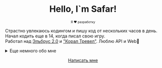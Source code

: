 <h1 align="center">Hello, I`m Safar!</h1>
<p style="font-size: 10px" align='center'>
    Я ❤️ разработку
</p>
<p>
    Страстно увлекаюсь кодингом и пишу код от нескольких часов в день. Начал кодить еще в 14, когда писал свою игру.
    <br>Работал над <a href="https://resort-elbrus.ru/">Эльбрус 2.0</a> 
    и <a href="https://ctravl.com/">"Корал Тревел"</a>. 
    Люблю API и Web📕
    </p>

<details>
<summary>Еще немного обо мне</summary>
<h2>
    Скилы 📜
</h2>
<h3>
    Разработка:
</h3>
<ul>
    <li>Python</li>
    <li>JavaScript</li>
    <li>HTML, CSS, SCSS</li>
    <li>Django, React</li>
    <li>SQL - PostgreSQL, SQlite</li>
    <li>Aiogram, Asyncio</li>
    <li>ML</li>
    <li>FastAPI, Pydentic</li>
</ul>
<h3>
    Языки 🌐
</h3>
<table width="400px">
    <thead>
        <tr align="center">
            <td><strong>Язык</strong></td>
            <td><strong>Уровень</strong></td>
        </tr>
    </thead>

  <tbody>
      <tr align="center">
          <td>Русский</td>
          <td>Native</td>
      </tr>
      <tr align="center">
          <td>Балкарский</td>
          <td>Native</td>
      </tr>
      <tr align="center">
          <td>Английский</td>
          <td>B2</td>
      </tr>
      <tr align="center">
          <td>Турецкий</td>
          <td>B1</td>
      </tr>
      <tr align="center">
          <td>Испанский</td>
          <td>A2</td>
      </tr>
  </tbody>
</table>
</details>

<p align="center">
    <a href='https://t.me/kotsaff'>
    Написать мне
    </a>
</p>
